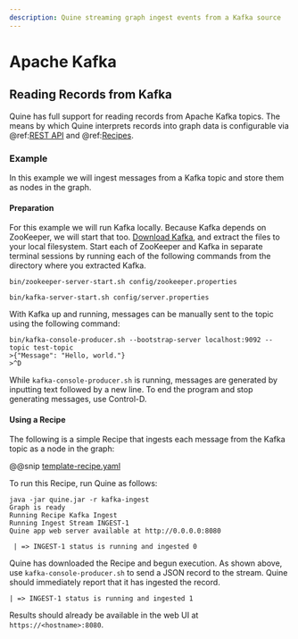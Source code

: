 ```yaml
---
description: Quine streaming graph ingest events from a Kafka source
---
```

# Apache Kafka

## Reading Records from Kafka

Quine has full support for reading records from Apache Kafka topics. The means by which Quine interprets records into graph data is configurable via @ref:[REST API](../../reference/rest-api.md) and @ref:[Recipes](../../core-concepts/about-recipes.md).

### Example

In this example we will ingest messages from a Kafka topic and store them as nodes in the graph.

#### Preparation

For this example we will run Kafka locally. Because Kafka depends on ZooKeeper, we will start that too. [Download Kafka](https://kafka.apache.org/downloads), and extract the files to your local filesystem. Start each of ZooKeeper and Kafka in separate terminal sessions by running each of the following commands from the directory where you extracted Kafka.

```
bin/zookeeper-server-start.sh config/zookeeper.properties
```

```
bin/kafka-server-start.sh config/server.properties
```

With Kafka up and running, messages can be manually sent to the topic using the following command:

```
bin/kafka-console-producer.sh --bootstrap-server localhost:9092 --topic test-topic
>{"Message": "Hello, world."}
>^D
```

While `kafka-console-producer.sh` is running, messages are generated by inputting text followed by a new line. To end the program and stop generating messages, use Control-D.

#### Using a Recipe

The following is a simple Recipe that ingests each message from the Kafka topic as a node in the graph:

@@snip [template-recipe.yaml]($quine$/recipes/kafka-ingest.yaml)

To run this Recipe, run Quine as follows:

```
java -jar quine.jar -r kafka-ingest
Graph is ready
Running Recipe Kafka Ingest
Running Ingest Stream INGEST-1
Quine app web server available at http://0.0.0.0:8080

 | => INGEST-1 status is running and ingested 0
```

Quine has downloaded the Recipe and begun execution. As shown above, use `kafka-console-producer.sh` to send a JSON record to the stream. Quine should immediately report that it has ingested the record.

```
| => INGEST-1 status is running and ingested 1
```

Results should already be available in the web UI at `https://<hostname>:8080`.
